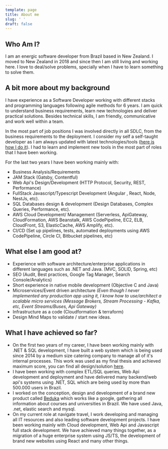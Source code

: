 ```yaml
---
template: page
title: About me
slug: ' '
draft: false
---
```

## Who Am I?

I am an energic software developer from Brazil based in New Zealand. I moved to New Zealand in 2018 and since then I am still living and working here. I love to deal/solve problems, specially when I have to learn something to solve them.

## A bit more about my background

I have experience as a Software Developer working with different stacks and programming languages following agile methods for 6 years. I am quick to understand business requirements, learn new technologies and deliver practical solutions. Besides technical skills, I am friendly, communicative and work well within a team.

In the most part of job positions I was involved directly in all SDLC, from the business requirements to the deployment. I consider my self a self-taught developer as I am always updated with latest technologies/tools ([here is how I do it](https://lucasfsantos.com/5-tips-to-become-a-better-developer)). I had to learn and implement new tools in the most part of roles that I have been working.

For the last two years I have been working mainly with:  

* Business Analysis/Requirements
* JAM Stack (Gatsby, Contentful)
* Web Api's Design/Development (HTTP Protocol, Security, REST, Performance)
* FullStack Javascript/Typescript Development (Angular , React, Node, NestJs, etc).
* SQL Databases design & development (Design Databases, Complex Queries, Performance, etc).
* AWS Cloud Development/ Management (Serverless, ApiGateway, CloudFormation, AWS Beanstalk, AWS CodePipeline, EC2, ELB, CloudFront, S3, ElasticCache, AWS Amplify, etc). 
* CI/CD (Set up pipelines, tests, automated deployments using AWS CodePipeline, Circle CI, Bitbucket pipelines, etc)

## What else I am good at?

* Experience with software architecture/enterprise applications in different languages such as .NET and Java. (MVC, SOLID, Spring, etc)
* SEO (Audit, Best practices, Google Tag Manager, Search Console/Analytics)
* Short experience in native mobile development (Objective C and Java)
* Microservices/Event driven architecture _(Even though I never implemented any production app using it, I know how to use/architect a scalable micro services (Message Brokers, Stream Processing - Kafka, etc, Event Streams/Buses, Api Gateway)_
* Infrastructure as a code (Cloudformation & terraform)
* Design Mind Maps to validate / start new ideas.

## What I have achieved so far?

* On the first two years of my career, I have been working mainly with .NET & SQL development, I have built a web system which is being used since 2014 by a medium size catering company to manage all of it's internal processes. This work was used as my final thesis and achieved maximum score, you can find all design/solution [here](https://www.monografias.ufop.br/bitstream/35400000/221/6/MONOGRAFIA_DesenvolvimentoSistemaInforma%c3%a7%c3%a3o.pdf).
* I have been working with complex ETL/SQL queries, Web Api development and deployment and have delivered many backend/web api's systems using .NET, SQL which are being used by more than 500.000 users in Brazil. 
* I worked on the conception, design and development of a brand new product called [Beduka](https://www.beduka.com) which works like a google, gathering all information about courses and universities in Brazil. We have used Java, .net, elastic search and mysql.
* On my current role at navigate travel, I work developing and managing all IT resources and also leading software development projects. I have been working mainly with Cloud development, Web Api and Javascript full stack development. We have achieved many things together, as a migration of a huge enterprise system using JS/TS, the development of brand new websites using React and many other things.
